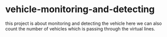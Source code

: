 # vehicle-monitoring-and-detecting
this project is about monitoring and detecting the vehicle 
here we can also count the number of vehicles which is passing through the virtual lines.
